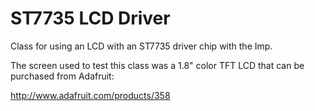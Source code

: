 ST7735 LCD Driver
======

Class for using an LCD with an ST7735 driver chip with the Imp.

The screen used to test this class was a 1.8" color TFT LCD that can be purchased from Adafruit:

http://www.adafruit.com/products/358